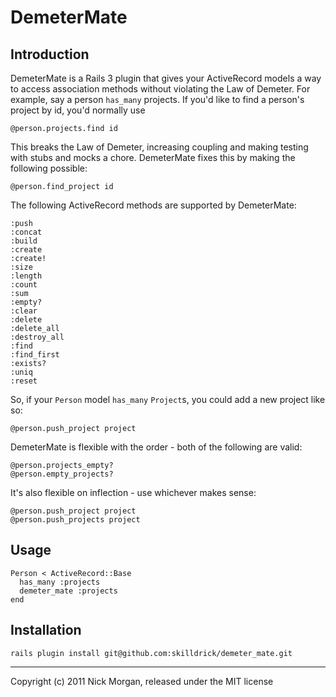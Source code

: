 DemeterMate
===========

Introduction
------------

DemeterMate is a Rails 3 plugin that gives your ActiveRecord models a way to
access association methods without violating the Law of Demeter. For example,
say a person `has_many` projects. If you'd like to find a person's project by
id, you'd normally use

    @person.projects.find id

This breaks the Law of Demeter, increasing coupling and making testing with
stubs and mocks a chore. DemeterMate fixes this by making the following possible:

    @person.find_project id

The following ActiveRecord methods are supported by DemeterMate:

    :push
    :concat
    :build
    :create
    :create!
    :size
    :length
    :count
    :sum
    :empty?
    :clear
    :delete
    :delete_all
    :destroy_all
    :find
    :find_first
    :exists?
    :uniq
    :reset

So, if your `Person` model `has_many` `Project`s, you could add a new project like so:

    @person.push_project project

DemeterMate is flexible with the order - both of the following are valid:

    @person.projects_empty?
    @person.empty_projects?

It's also flexible on inflection - use whichever makes sense:

    @person.push_project project
    @person.push_projects project


Usage
-----

    Person < ActiveRecord::Base
      has_many :projects
      demeter_mate :projects
    end


Installation
------------

    rails plugin install git@github.com:skilldrick/demeter_mate.git

-----

Copyright (c) 2011 Nick Morgan, released under the MIT license
